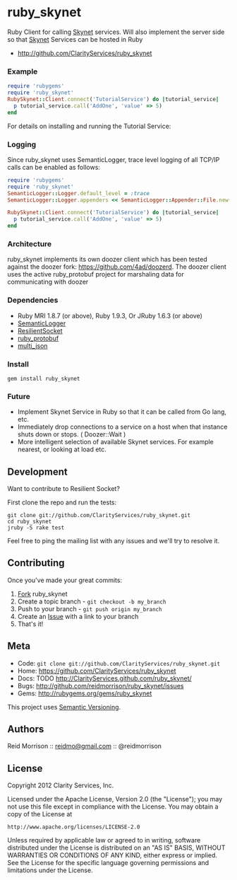 ruby_skynet
===========

Ruby Client for calling [Skynet](https://github.com/bketelsen/skynet) services.
Will also implement the server side so that [Skynet](https://github.com/bketelsen/skynet) Services can be hosted in Ruby

* http://github.com/ClarityServices/ruby_skynet

### Example

```ruby
require 'rubygems'
require 'ruby_skynet'
RubySkynet::Client.connect('TutorialService') do |tutorial_service|
  p tutorial_service.call('AddOne', 'value' => 5)
end
```

For details on installing and running the Tutorial Service:

### Logging

Since ruby_skynet uses SemanticLogger, trace level logging of all TCP/IP
calls can be enabled as follows:

```ruby
require 'rubygems'
require 'ruby_skynet'
SemanticLogger::Logger.default_level = :trace
SemanticLogger::Logger.appenders << SemanticLogger::Appender::File.new('skynet.log')

RubySkynet::Client.connect('TutorialService') do |tutorial_service|
  p tutorial_service.call('AddOne', 'value' => 5)
end
```

### Architecture

ruby_skynet implements its own doozer client which has been tested against
the doozer fork: https://github.com/4ad/doozerd.
The doozer client uses the active ruby_protobuf project for marshaling data
for communicating with doozer

### Dependencies

- Ruby MRI 1.8.7 (or above), Ruby 1.9.3,  Or JRuby 1.6.3 (or above)
- [SemanticLogger](http://github.com/ClarityServices/semantic-logger)
- [ResilientSocket](http://github.com/ClarityServices/ruby_skynet)
- [ruby_protobuf](https://github.com/macks/ruby-protobuf)
- [multi_json](https://github.com/intridea/multi_json)

### Install

    gem install ruby_skynet

### Future

* Implement Skynet Service in Ruby so that it can be called from Go lang, etc.
* Immediately drop connections to a service on a host when that instance
  shuts down or stops. ( Doozer::Wait )
* More intelligent selection of available Skynet services. For example
  nearest, or looking at load etc.

Development
-----------

Want to contribute to Resilient Socket?

First clone the repo and run the tests:

    git clone git://github.com/ClarityServices/ruby_skynet.git
    cd ruby_skynet
    jruby -S rake test

Feel free to ping the mailing list with any issues and we'll try to resolve it.

Contributing
------------

Once you've made your great commits:

1. [Fork](http://help.github.com/forking/) ruby_skynet
2. Create a topic branch - `git checkout -b my_branch`
3. Push to your branch - `git push origin my_branch`
4. Create an [Issue](http://github.com/ClarityServices/ruby_skynet/issues) with a link to your branch
5. That's it!

Meta
----

* Code: `git clone git://github.com/ClarityServices/ruby_skynet.git`
* Home: <https://github.com/ClarityServices/ruby_skynet>
* Docs: TODO <http://ClarityServices.github.com/ruby_skynet/>
* Bugs: <http://github.com/reidmorrison/ruby_skynet/issues>
* Gems: <http://rubygems.org/gems/ruby_skynet>

This project uses [Semantic Versioning](http://semver.org/).

Authors
-------

Reid Morrison :: reidmo@gmail.com :: @reidmorrison

License
-------

Copyright 2012 Clarity Services, Inc.

Licensed under the Apache License, Version 2.0 (the "License");
you may not use this file except in compliance with the License.
You may obtain a copy of the License at

    http://www.apache.org/licenses/LICENSE-2.0

Unless required by applicable law or agreed to in writing, software
distributed under the License is distributed on an "AS IS" BASIS,
WITHOUT WARRANTIES OR CONDITIONS OF ANY KIND, either express or implied.
See the License for the specific language governing permissions and
limitations under the License.
